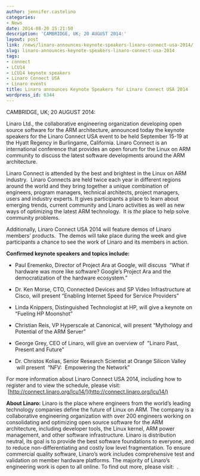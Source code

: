 ```yaml
---
author: jennifer.castelino
categories:
- News
date: 2014-08-20 15:21:50
description: 'CAMBRIDGE, UK; 20 AUGUST 2014:'
layout: post
link: /news/linaro-announces-keynote-speakers-linaro-connect-usa-2014/
slug: linaro-announces-keynote-speakers-linaro-connect-usa-2014
tags:
- connect
- LCU14
- LCU14 keynote speakers
- Linaro Connect USA
- Linaro events
title: Linaro announces Keynote Speakers for Linaro Connect USA 2014
wordpress_id: 6344
---
```


CAMBRIDGE, UK; 20 AUGUST 2014:

Linaro Ltd., the collaborative engineering organization developing open source software for the ARM architecture, announced today the keynote speakers for the Linaro Connect USA event to be held September 15-19 at the Hyatt Regency in Burlingame, California. Linaro Connect is an international conference that provides an open forum for the Linux on ARM community to discuss the latest software developments around the ARM architecture.

Linaro Connect is attended by the best and brightest in the Linux on ARM industry.  Linaro Connects are held twice each year in different regions around the world and they bring together a unique combination of engineers, program managers, technical architects, project managers, users and industry experts. It gives participants a place to learn about emerging trends, current community and Linaro activities as well as new ways of optimizing the latest ARM technology.  It is _the_ place to help solve community problems.

Additionally, Linaro Connect USA 2014 will feature demos of Linaro members’ products.  The demos will take place during the week and give participants a chance to see the work of Linaro and its members in action.

**Confirmed keynote speakers and topics include:**

  * Paul Eremenko, Director of Project Ara at Google, will discuss  “What if hardware was more like software? Google’s Project Ara and the democratization of the hardware ecosystem.”

  * Dr. Ken Morse, CTO, Connected Devices and SP Video Infrastructure at Cisco, will present “Enabling Internet Speed for Service Providers”

  * Linda Knippers, Distinguished Technologist at HP, will give a keynote on “Fueling HP Moonshot”

  * Christian Reis, VP Hyperscale at Canonical, will present “Mythology and Potential of the ARM Server”

  * George Grey, CEO of Linaro, will give an overview of  "Linaro Past, Present and Future"

  * Dr. Christos Kolias, Senior Research Scientist at Orange Silicon Valley  will present  “NFV:  Empowering the Network”

For more information about Linaro Connect USA 2014, including how to register and to view the schedule, please visit:  [http://connect.linaro.org/lcu14/](http://connect.linaro.org/lcu14/)

**About Linaro:** Linaro is the place where engineers from the world’s leading technology companies define the future of Linux on ARM. The company is a collaborative engineering organization with over 200 engineers working on consolidating and optimizing open source software for the ARM architecture, including developer tools, the Linux kernel, ARM power management, and other software infrastructure. Linaro is distribution neutral, its goal is to provide the best software foundations to everyone, and to reduce non-differentiating and costly low level fragmentation. To ensure commercial quality software, Linaro’s work includes comprehensive test and validation on member hardware platforms. The majority of Linaro’s engineering work is open to all online. To find out more, please visit:  [](/).